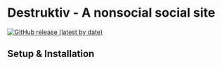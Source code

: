 # Destruktiv - A nonsocial social site

[![GitHub release (latest by date)](https://img.shields.io/github/v/release/amusablelemur/destruktiv)](https://github.com/AmusableLemur/Destruktiv/releases)

## Setup & Installation

